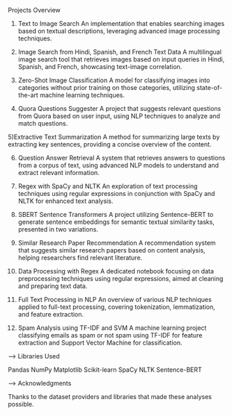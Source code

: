 Projects Overview

1) Text to Image Search
An implementation that enables searching images based on textual descriptions, leveraging advanced image processing techniques.

2) Image Search from Hindi, Spanish, and French Text Data
A multilingual image search tool that retrieves images based on input queries in Hindi, Spanish, and French, showcasing text-image correlation.


3) Zero-Shot Image Classification
A model for classifying images into categories without prior training on those categories, utilizing state-of-the-art machine learning techniques.


4) Quora Questions Suggester
A project that suggests relevant questions from Quora based on user input, using NLP techniques to analyze and match questions.


5)Extractive Text Summarization
A method for summarizing large texts by extracting key sentences, providing a concise overview of the content.


6) Question Answer Retrieval
A system that retrieves answers to questions from a corpus of text, using advanced NLP models to understand and extract relevant information.


7) Regex with SpaCy and NLTK
An exploration of text processing techniques using regular expressions in conjunction with SpaCy and NLTK for enhanced text analysis.


8) SBERT Sentence Transformers
A project utilizing Sentence-BERT to generate sentence embeddings for semantic textual similarity tasks, presented in two variations.


9) Similar Research Paper Recommendation
A recommendation system that suggests similar research papers based on content analysis, helping researchers find relevant literature.


10) Data Processing with Regex
A dedicated notebook focusing on data preprocessing techniques using regular expressions, aimed at cleaning and preparing text data.


11) Full Text Processing in NLP
An overview of various NLP techniques applied to full-text processing, covering tokenization, lemmatization, and feature extraction.


12) Spam Analysis using TF-IDF and SVM
A machine learning project classifying emails as spam or not spam using TF-IDF for feature extraction and Support Vector Machine for classification.


--> Libraries Used


Pandas
NumPy
Matplotlib
Scikit-learn
SpaCy
NLTK
Sentence-BERT

--> Acknowledgments


Thanks to the dataset providers and libraries that made these analyses possible.

